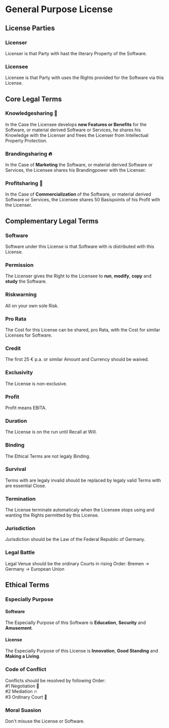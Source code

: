 # General Purpose License

## License Parties

### Licenser
Licenser is that Party with hast the literary Property of the Software.

### Licensee
Licensee is that Party with uses the Rights provided for the Software via this License.

## Core Legal Terms

### Knowledgesharing 🌊 
In the Case the Licensee develops **new Features or Benefits** for the Software, or material derived Software or Services, he shares his Knowledge with the Licenser and frees the Licenser from Intellectual Property Protection.

### Brandingsharing 🔥 
In the Case of **Marketing** the Software, or material derived Software or Services, the Licensee shares his Brandingpower with the Licenser.

### Profitsharing 🌳  
In the Case of **Commercialization** of the Software, or material derived Software or Services, the Licensee shares 50 Basispoints of his Profit with the Licenser.

## Complementary Legal Terms

### Software
Software under this License is that Software with is distributed with this License.

### Permission
The Licenser gives the Right to the Licensee to **run**, **modify**, **copy** and **study** the Software.

### Riskwarning  
All on your own sole Risk.

### Pro Rata
The Cost for this License can be shared, pro Rata, with the Cost for similar Licenses for Software.

### Credit
The first 25 € p.a. or similar Amount and Currency should be waived.

### Exclusivity  
The License is non-exclusive.

### Profit
Profit means EBITA.

### Duration
The License is on the run until Recall at Will.

### Binding  
The Ethical Terms are not legaly Binding.

### Survival 
Terms with are legaly invalid should be replaced by legaly valid Terms with are essential Close.

### Termination
The License terminate automaticaly when the Licensee stops using and wanting the Rights permitted by this License.

### Jurisdiction
Jurisdiction should be the Law of the Federal Republic of Germany.

### Legal Battle
Legal Venue should be the ordinary Courts in rising Order: Bremen -> Germany -> European Union

## Ethical Terms

### Especially Purpose
#### Software
The Especially Purpose of this Software is **Education**, **Security** and **Amusement**.
#### License
The Especially Purpose of this License is **Innovation**, **Good Standing** and **Making a Living**.

### Code of Conflict
Conflicts should be resolved by following Order:  
#1 Negotiation 🌊  
#2 Mediation 🔥  
#3 Ordinary Court 🌳  

### Moral Suasion  
Don't misuse the License or Software.
